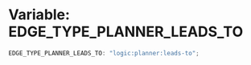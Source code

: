 # Variable: EDGE_TYPE_PLANNER_LEADS_TO

```ts
EDGE_TYPE_PLANNER_LEADS_TO: "logic:planner:leads-to";
```

